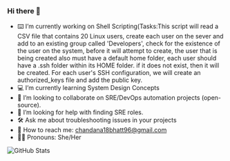 ### Hi there 👋

- ⌨️  I’m currently working on Shell Scripting(Tasks:This script will read a CSV file that contains 20 Linux users, create each user on the sever and add to an existing group called 'Developers', check for the existence of the user on the system, before it will attempt to create, the user that is being created also must have a default home folder, each user should have a .ssh folder within its HOME folder. if it does not exist, then it will be created. For each user's SSH configuration, we will create an authorized_keys file and add the public key.
- 💻 I’m currently learning System Design Concepts
- 👯 I’m looking to collaborate on SRE/DevOps automation projects (open-source).
- 🤔 I’m looking for help with finding SRE roles.
- 🛠  Ask me about troubleshooting issues in your projects
- 📩 How to reach me: chandana18bhatt96@gmail.com
- 👩🏻 Pronouns: She/Her


![GitHub Stats](https://github-readme-stats.vercel.app/api?username=Chandana-Bhatt&theme=radical)




